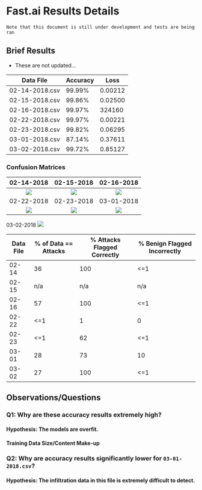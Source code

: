 # Fast.ai Results Details

`Note that this document is still under development and tests are being ran`

## Brief Results
 - These are not updated...  
 
| Data File | Accuracy | Loss |
| --------- | -------- | ---- |
| 02-14-2018.csv | 99.99% | 0.00212
| 02-15-2018.csv | 99.86% | 0.02500
| 02-16-2018.csv | 99.97% | 324160
| 02-22-2018.csv | 99.97% | 0.00221
| 02-23-2018.csv | 99.82% | 0.06295
| 03-01-2018.csv | 87.14% | 0.37611
| 03-02-2018.csv | 99.72% | 0.85127

### Confusion Matrices
 02-14-2018 | 02-15-2018 | 02-16-2018
 :---------:|:----------:|:----------:
 ![](https://github.com/rambasnet/DeepLearning-IDS/blob/master/graphics/confusion_matrices/02-14-2018--6-15(1).png) | ![](https://github.com/rambasnet/DeepLearning-IDS/blob/master/graphics/confusion_matrices/02-15-2018--6-24(1).png) | ![](https://github.com/rambasnet/DeepLearning-IDS/blob/master/graphics/confusion_matrices/02-16-2018--6-15(1).png)  
 02-22-2018 | 02-23-2018 | 03-01-2018
 ![](https://github.com/rambasnet/DeepLearning-IDS/blob/master/graphics/confusion_matrices/02-22-2018--6-15(1).png) | ![](https://github.com/rambasnet/DeepLearning-IDS/blob/master/graphics/confusion_matrices/02-23-2018--6-15(1).png) | ![](https://github.com/rambasnet/DeepLearning-IDS/blob/master/graphics/confusion_matrices/03-01-2018--6-15(1).png)
 03-02-2018 
 ![](https://github.com/rambasnet/DeepLearning-IDS/blob/master/graphics/confusion_matrices/03-02-2018--6-15(1).png) 
 
 
 | Data File | % of Data == Attacks | % Attacks Flagged Correctly | % Benign Flagged Incorrectly |
 |-----------|----------------------|-------------------|------------------|
 | 02-14 | 36 | 100 | <=1 |
 | 02-15 | n/a | n/a | n/a |
 | 02-16 | 57 | 100 | <=1 |
 | 02-22 | <=1 | 1 | 0 |
 | 02-23 | <=1 | 62 | <=1 |
 | 03-01 | 28 | 73 | 10 |
 | 03-02 | 27 | 100 | <=1 |
 

## Observations/Questions

### **Q1:** Why are these accuracy results extremely high?
#### **Hypothesis:** The models are overfit.
 
#### Training Data Size/Content Make-up

### **Q2:** Why are accuracy results significantly lower for `03-01-2018.csv`?
#### **Hypothesis:** The infiltration data in this file is extremely difficult to detect. 

